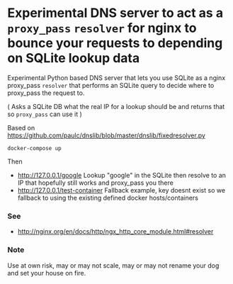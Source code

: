 # Experimental DNS server to act as a `proxy_pass` `resolver` for nginx to bounce your requests to depending on SQLite lookup data

Experimental Python based DNS server that lets you use SQLite as a nginx proxy_pass `resolver` that performs an SQLite query to decide where to proxy_pass the request to.

( Asks a SQLite DB what the real IP for a lookup should be and returns that so `proxy_pass` can use it )

Based on https://github.com/paulc/dnslib/blob/master/dnslib/fixedresolver.py


`docker-compose up`

Then

- http://127.0.0.1/google Lookup "google" in the SQLite then resolve to an IP that hopefully still works and proxy_pass you there
- http://127.0.0.1/test-container Fallback example, key doesnt exist so we fallback to using the existing defined docker hosts/containers

### See
- http://nginx.org/en/docs/http/ngx_http_core_module.html#resolver

### Note

Use at own risk, may or may not scale, may or may not rename your dog and set your house on fire.
